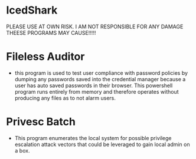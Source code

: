 # IcedShark

PLEASE USE AT OWN RISK. I AM NOT RESPONSIBLE FOR ANY DAMAGE THEESE PROGRAMS MAY CAUSE!!!!!


  # Fileless Auditor
  - this program is used to test user compliance with password policies by dumping any passwords saved into the credential manager because a user has auto saved passwords in their browser. This powershell program runs entirely from memory and therefore operates without producing any files as to not alarm users.

# Privesc Batch 
- This program enumerates the local system for possible privilege escalation attack vectors that could be leveraged to gain local admin on a box.

